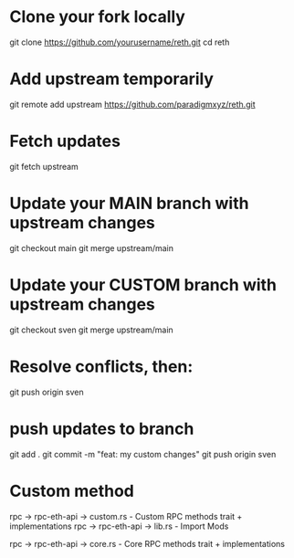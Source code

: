 # Clone your fork locally
git clone https://github.com/yourusername/reth.git
cd reth

# Add upstream temporarily
git remote add upstream https://github.com/paradigmxyz/reth.git

# Fetch updates
git fetch upstream

# Update your MAIN branch with upstream changes
git checkout main
git merge upstream/main

# Update your CUSTOM branch with upstream changes
git checkout sven
git merge upstream/main
# Resolve conflicts, then:
git push origin sven

# push updates to branch
git add .
git commit -m "feat: my custom changes"
git push origin sven



# Custom method
rpc -> rpc-eth-api -> custom.rs - Custom RPC methods trait + implementations
rpc -> rpc-eth-api -> lib.rs - Import Mods

rpc -> rpc-eth-api -> core.rs - Core RPC methods trait + implementations